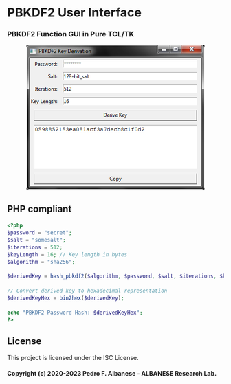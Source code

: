 # PBKDF2 User Interface
### PBKDF2 Function GUI in Pure TCL/TK

<div align="center">
 <img src="PBKDF2.png"</img>
</div>

## PHP compliant
```php
<?php
$password = "secret";
$salt = "somesalt";
$iterations = 512;
$keyLength = 16; // Key length in bytes
$algorithm = "sha256";

$derivedKey = hash_pbkdf2($algorithm, $password, $salt, $iterations, $keyLength, true);

// Convert derived key to hexadecimal representation
$derivedKeyHex = bin2hex($derivedKey);

echo "PBKDF2 Password Hash: $derivedKeyHex";
?>
```
## License

This project is licensed under the ISC License.

#### Copyright (c) 2020-2023 Pedro F. Albanese - ALBANESE Research Lab.
